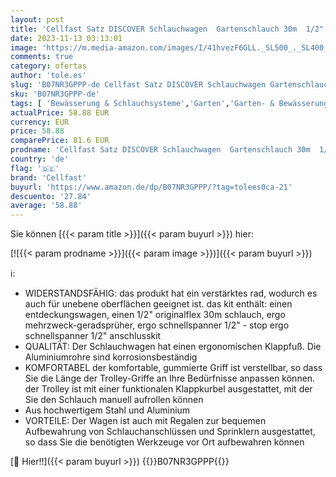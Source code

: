```yaml
---
layout: post
title: 'Cellfast Satz DISCOVER Schlauchwagen  Gartenschlauch 30m  1/2"  Anschlussgarnitur und einfache Multifunktionsbrause mit zwei Schnellverbindungsstücke  55-630'
date: 2023-11-13 03:13:01
image: 'https://m.media-amazon.com/images/I/41hvezF6GLL._SL500_._SL400_.jpg'
comments: true
category: ofertas
author: 'tole.es'
slug: 'B07NR3GPPP-de Cellfast Satz DISCOVER Schlauchwagen Gartenschlauch 30m...'
sku: 'B07NR3GPPP-de'
tags: [ 'Bewässerung & Schlauchsysteme','Garten','Garten- & Bewässerungsgeräte','Gartenschläuche & Zubehör','Schlauchhalter & -wagen','cellfast','🇩🇪', ]
actualPrice: 58.88 EUR
currency: EUR
price: 58.88
comparePrice: 81.6 EUR
prodname: 'Cellfast Satz DISCOVER Schlauchwagen  Gartenschlauch 30m  1/2"  Anschlussgarnitur und einfache Multifunktionsbrause mit zwei Schnellverbindungsstücke  55-630'
country: 'de'
flag: '🇩🇪'
brand: 'Cellfast'
buyurl: 'https://www.amazon.de/dp/B07NR3GPPP/?tag=tolees0ca-21'
descuento: '27.84'
average: '58.88'
---
```


Sie können [{{< param title >}}]({{< param buyurl >}}) hier:

[![{{< param prodname >}}]({{< param image >}})]({{< param buyurl >}})

ℹ️:

- WIDERSTANDSFÄHIG: das produkt hat ein verstärktes rad, wodurch es auch für unebene oberflächen geeignet ist. das kit enthält: einen entdeckungswagen, einen 1/2" originalflex 30m schlauch, ergo mehrzweck-geradsprüher, ergo schnellspanner 1/2" - stop ergo schnellspanner 1/2" anschlusskit
- QUALITÄT: Der Schlauchwagen hat einen ergonomischen Klappfuß. Die Aluminiumrohre sind korrosionsbeständig
- KOMFORTABEL der komfortable, gummierte Griff ist verstellbar, so dass Sie die Länge der Trolley-Griffe an Ihre Bedürfnisse anpassen können. der Trolley ist mit einer funktionalen Klappkurbel ausgestattet, mit der Sie den Schlauch manuell aufrollen können
- Aus hochwertigem Stahl und Aluminium
- VORTEILE: Der Wagen ist auch mit Regalen zur bequemen Aufbewahrung von Schlauchanschlüssen und Sprinklern ausgestattet, so dass Sie die benötigten Werkzeuge vor Ort aufbewahren können

[🛒 Hier!!]({{< param buyurl >}})
{{<world>}}B07NR3GPPP{{</world>}}
